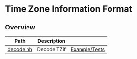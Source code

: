 # Time Zone Information Format

## Overview

| Path                   | Description |                                 |
| ---------------------- | ----------- | ------------------------------- |
| [decode.hh](decode.hh) | Decode TZif | [Example/Tests](decode.test.cc) |
